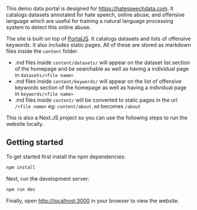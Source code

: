 This demo data portal is designed for https://hatespeechdata.com. It catalogs datasets annotated for hate speech, online abuse, and offensive language which are useful for training a natural language processing system to detect this online abuse.

The site is built on top of [PortalJS](https://portaljs.org/). It catalogs datasets and lists of offensive keywords. It also includes static pages. All of these are stored as markdown files inside the `content` folder.

- .md files inside `content/datasets/` will appear on the dataset list section of the homepage and be searchable as well as having a individual page in `datasets/<file name>`
- .md files inside `content/keywords/` will appear on the list of offensive keywords section of the homepage as well as having a individual page in `keywords/<file name>`
- .md files inside `content/` will be converted to static pages in the url `/<file name>` eg: `content/about.md` becomes `/about`

This is also a Next.JS project so you can use the following steps to run the website locally.

## Getting started

To get started first install the npm dependencies:

```bash
npm install
```

Next, run the development server:

```bash
npm run dev
```

Finally, open [http://localhost:3000](http://localhost:3000) in your browser to view the website.
